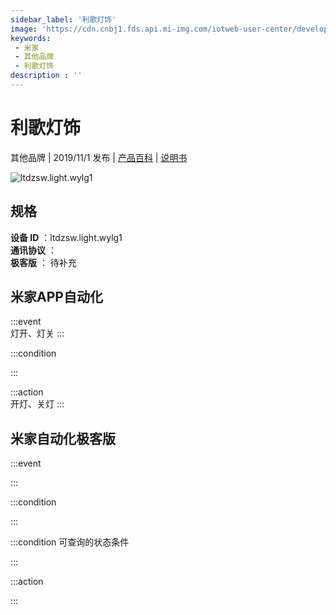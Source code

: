 ```yaml
---
sidebar_label: '利歌灯饰'
image: 'https://cdn.cnbj1.fds.api.mi-img.com/iotweb-user-center/developer_1679047654647fXlLEVG0.png?GalaxyAccessKeyId=AKVGLQWBOVIRQ3XLEW&Expires=9223372036854775807&Signature=2KLAdYoD5aLVmTKd49Ole3ABlWY='
keywords: 
 - 米家
 - 其他品牌
 - 利歌灯饰
description : ''
---
```

# 利歌灯饰

其他品牌 | 2019/11/1 发布 | [产品百科](https://home.mi.com/webapp/content/baike/product/index.html?model=ltdzsw.light.wylg1/) | [说明书](https://home.mi.com/views/introduction.html?model=ltdzsw.light.wylg1&region=cn)

![ltdzsw.light.wylg1](https://cdn.cnbj1.fds.api.mi-img.com/iotweb-user-center/developer_1679047654647fXlLEVG0.png?GalaxyAccessKeyId=AKVGLQWBOVIRQ3XLEW&Expires=9223372036854775807&Signature=2KLAdYoD5aLVmTKd49Ole3ABlWY=)

## 规格  
> 
**设备 ID** ：ltdzsw.light.wylg1  
**通讯协议** ：  
**极客版**  ： 待补充 


## 米家APP自动化  

:::event  
灯开、灯关
:::

:::condition  

:::

:::action   
开灯、关灯
:::

## 米家自动化极客版  

:::event  

:::

:::condition  

:::

:::condition 可查询的状态条件  

:::

:::action  

:::

        
